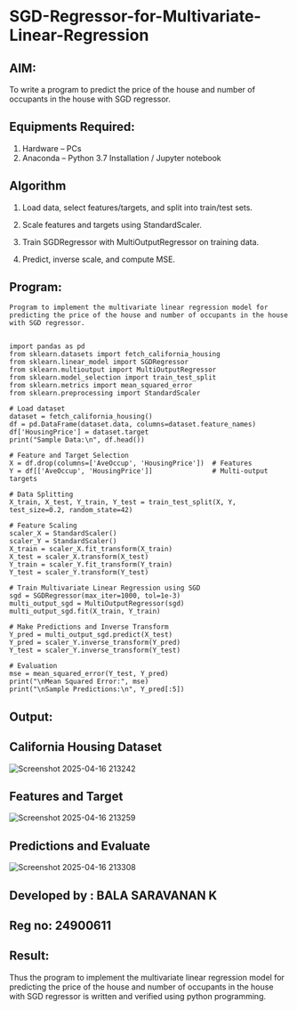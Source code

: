 # SGD-Regressor-for-Multivariate-Linear-Regression

## AIM:
To write a program to predict the price of the house and number of occupants in the house with SGD regressor.

## Equipments Required:
1. Hardware – PCs
2. Anaconda – Python 3.7 Installation / Jupyter notebook

## Algorithm
1. Load data, select features/targets, and split into train/test sets.

2. Scale features and targets using StandardScaler.

3. Train SGDRegressor with MultiOutputRegressor on training data.

4. Predict, inverse scale, and compute MSE.

## Program:
```
Program to implement the multivariate linear regression model for predicting the price of the house and number of occupants in the house with SGD regressor.


import pandas as pd
from sklearn.datasets import fetch_california_housing
from sklearn.linear_model import SGDRegressor
from sklearn.multioutput import MultiOutputRegressor
from sklearn.model_selection import train_test_split
from sklearn.metrics import mean_squared_error
from sklearn.preprocessing import StandardScaler

# Load dataset
dataset = fetch_california_housing()
df = pd.DataFrame(dataset.data, columns=dataset.feature_names)
df['HousingPrice'] = dataset.target
print("Sample Data:\n", df.head())

# Feature and Target Selection
X = df.drop(columns=['AveOccup', 'HousingPrice'])  # Features
Y = df[['AveOccup', 'HousingPrice']]               # Multi-output targets

# Data Splitting
X_train, X_test, Y_train, Y_test = train_test_split(X, Y, test_size=0.2, random_state=42)

# Feature Scaling
scaler_X = StandardScaler()
scaler_Y = StandardScaler()
X_train = scaler_X.fit_transform(X_train)
X_test = scaler_X.transform(X_test)
Y_train = scaler_Y.fit_transform(Y_train)
Y_test = scaler_Y.transform(Y_test)

# Train Multivariate Linear Regression using SGD
sgd = SGDRegressor(max_iter=1000, tol=1e-3)
multi_output_sgd = MultiOutputRegressor(sgd)
multi_output_sgd.fit(X_train, Y_train)

# Make Predictions and Inverse Transform
Y_pred = multi_output_sgd.predict(X_test)
Y_pred = scaler_Y.inverse_transform(Y_pred)
Y_test = scaler_Y.inverse_transform(Y_test)

# Evaluation
mse = mean_squared_error(Y_test, Y_pred)
print("\nMean Squared Error:", mse)
print("\nSample Predictions:\n", Y_pred[:5])
```

## Output:

## California Housing Dataset
![Screenshot 2025-04-16 213242](https://github.com/user-attachments/assets/666d3138-4785-439b-8ca7-2c30ae25475d)

## Features and Target
![Screenshot 2025-04-16 213259](https://github.com/user-attachments/assets/4208ccf8-9cff-4653-a10c-0d8b318f1e5b)

## Predictions and Evaluate
![Screenshot 2025-04-16 213308](https://github.com/user-attachments/assets/c8fd8dbc-a13a-4414-802e-6f91b0b8e437)

## Developed by : BALA SARAVANAN K
## Reg no: 24900611


## Result:
Thus the program to implement the multivariate linear regression model for predicting the price of the house and number of occupants in the house with SGD regressor is written and verified using python programming.
